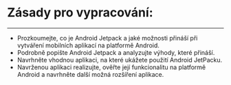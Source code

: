 # Zásady pro vypracování:
---
- Prozkoumejte, co je Android Jetpack a jaké možnosti přináší při vytváření mobilních aplikací na platformě Android.
- Podrobně popište Android Jetpack a analyzujte výhody, které přináší.
- Navrhněte vhodnou aplikaci, na které ukážete použití Android JetPacku.
- Navrženou aplikaci realizujte, ověřte její funkcionalitu na platformě Android a navrhněte další možná rozšíření aplikace.
